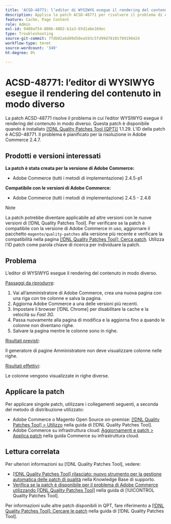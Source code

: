 ```yaml
---
title: 'ACSD-48771: l’editor di WYSIWYG esegue il rendering del contenuto in modo diverso'
description: Applica la patch ACSD-48771 per risolvere il problema di Adobe Commerce, in cui l’editor WYSIWYG esegue il rendering del contenuto in modo diverso.
feature: Cache, Page Content
role: Admin
exl-id: 9480af54-800b-4802-b1a3-65d1a6e169ec
type: Troubleshooting
source-git-commit: 7fdb02a6d89d50ea593c5fd99d78101f89198424
workflow-type: tm+mt
source-wordcount: '349'
ht-degree: 0%

---
```


# ACSD-48771: l’editor di WYSIWYG esegue il rendering del contenuto in modo diverso

La patch ACSD-48771 risolve il problema in cui l’editor WYSIWYG esegue il rendering del contenuto in modo diverso. Questa patch è disponibile quando è installato [[!DNL Quality Patches Tool (QPT)]](https://experienceleague.adobe.com/en/docs/commerce-operations/tools/quality-patches-tool/quality-patches-tool-to-self-serve-quality-patches) 1.1.29. L’ID della patch è ACSD-48771. Il problema è pianificato per la risoluzione in Adobe Commerce 2.4.7.

## Prodotti e versioni interessati

**La patch è stata creata per la versione di Adobe Commerce:**

* Adobe Commerce (tutti i metodi di implementazione) 2.4.5-p1

**Compatibile con le versioni di Adobe Commerce:**

* Adobe Commerce (tutti i metodi di implementazione) 2.4.5 - 2.4.6

>[!NOTE]
>
>La patch potrebbe diventare applicabile ad altre versioni con le nuove versioni di [!DNL Quality Patches Tool]. Per verificare se la patch è compatibile con la versione di Adobe Commerce in uso, aggiornare il pacchetto `magento/quality-patches` alla versione più recente e verificare la compatibilità nella pagina [[!DNL Quality Patches Tool]: Cerca patch](https://experienceleague.adobe.com/tools/commerce-quality-patches/index.html). Utilizza l’ID patch come parola chiave di ricerca per individuare la patch.

## Problema

L’editor di WYSIWYG esegue il rendering del contenuto in modo diverso.

<u>Passaggi da riprodurre</u>:

1. Vai all’amministratore di Adobe Commerce, crea una nuova pagina con una riga con tre colonne e salva la pagina.
1. Aggiorna Adobe Commerce a una delle versioni più recenti.
1. Impostare il browser [!DNL Chrome] per disabilitare la cache e la velocità su *Fast 3G*.
1. Passa nuovamente alla pagina di modifica e la aggiorna fino a quando le colonne non diventano righe.
1. Salvare la pagina mentre le colonne sono in righe.

<u>Risultati previsti</u>:

Il generatore di pagine Amministratore non deve visualizzare colonne nelle righe.

<u>Risultati effettivi</u>:

Le colonne vengono visualizzate in righe diverse.

## Applicare la patch

Per applicare singole patch, utilizzare i collegamenti seguenti, a seconda del metodo di distribuzione utilizzato:

* Adobe Commerce o Magento Open Source on-premise: [[!DNL Quality Patches Tool] > Utilizzo](/help/tools/quality-patches-tool/usage.md) nella guida di [!DNL Quality Patches Tool].
* Adobe Commerce su infrastruttura cloud: [Aggiornamenti e patch > Applica patch](https://experienceleague.adobe.com/docs/commerce-cloud-service/user-guide/develop/upgrade/apply-patches.html) nella guida Commerce su infrastruttura cloud.

## Lettura correlata

Per ulteriori informazioni su [!DNL Quality Patches Tool], vedere:

* [[!DNL Quality Patches Tool] rilasciato: nuovo strumento per la gestione automatica delle patch di qualità](https://experienceleague.adobe.com/en/docs/commerce-operations/tools/quality-patches-tool/quality-patches-tool-to-self-serve-quality-patches) nella Knowledge Base di supporto.
* [Verifica se la patch è disponibile per il problema di Adobe Commerce utilizzando  [!DNL Quality Patches Tool]](/help/tools/quality-patches-tool/patches-available-in-qpt/check-patch-for-magento-issue-with-magento-quality-patches.md) nella guida di [!UICONTROL Quality Patches Tool].


Per informazioni sulle altre patch disponibili in QPT, fare riferimento a [[!DNL Quality Patches Tool]: Cercare le patch](https://experienceleague.adobe.com/tools/commerce-quality-patches/index.html) nella guida di [!DNL Quality Patches Tool].
